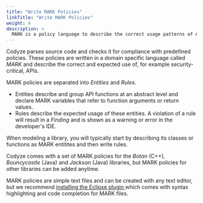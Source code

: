 ```yaml
---
title: "Write MARK Policies"
linkTitle: "Write MARK Policies"
weight: 4
description: >
  MARK is a policy language to describe the correct usage patterns of API or libraries.
---
```


Codyze parses source code and checks it for compliance with predefined policies. These policies are written in a domain specific language called _MARK_ and describe the correct and expected use of, for example security-critical, APIs.

MARK policies are separated into _Entities_ and _Rules_.

* Entities describe and group API functions at an abstract level and declare MARK variables that refer to function arguments or return values.
* Rules describe the expected usage of these entities. A violation of a rule will result in a _Finding_ and is shown as a warning or error in the developer's IDE.

When modeling a library, you will typically start by describing its classes or functions as MARK entitites and then write rules.

Codyze comes with a set of MARK policies for the _Botan_ (C++), _Bouncycastle_ (Java) and _Jackson_ (Java) libraries, but MARK policies for other libraries can be added anytime.

MARK policies are simple text files and can be created with any text editor, but we recommend [installing the Eclipse plugin <i class="fas fa-arrow-alt-circle-right"></i>](installation) which comes with syntax highlighting and code completion for MARK files.

